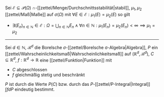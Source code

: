 Sei $\mathcal{E} \subseteq \mathcal{P}(\Omega)$ $\cap$-[[zettel/Menge/Durchschnittsstabilität|stabil]], $\mu_1, \mu_2$ [[zettel/Maß|Maße]] auf $\sigma(\Omega)$ mit $\forall E \in \mathcal{E} : \mu_1(E) = \mu_2(E)$ so gilt
- $\exists (E_n)_{n \in \mathbb{N}} \in \mathcal{E} : \Omega = \bigcup_{n \in \mathbb{N}} E_n \land \forall n \in \mathbb{N} : \mu_1(E_n) = \mu_2(E_n) \lt \infty \implies \mu_1 = \mu_2$

---

Sei $d \in \mathbb{N}$, $\mathscr{B}^d$ die Borelsche $\sigma$-[[zettel/Borelsche σ-Algebra|Algebra]], $P$ ein [[zettel/Wahrscheinlichkeitsmaß|Wahrscheinlichkeitsmaß]] auf $(\mathbb{R}^d, \mathscr{B}^d)$, $C \subseteq \mathbb{R}^d$, $f : \mathbb{R}^d \to \mathbb{R}$ eine [[zettel/Funktion|Funktion]] mit
- $C$ abgeschlossen
- $f$ gleichmäßig stetig und beschränkt

$P$ ist durch die Werte $P(C)$ bzw. durch das $P$-[[zettel/P-Integral|Integral]] $\int f dP$ eindeutig bestimmt.